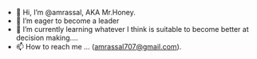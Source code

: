 - 👋 Hi, I’m @amrassal, AKA Mr.Honey.
- 👀 I’m eager to become a leader 
- 🌱 I’m currently learning whatever I think is suitable to become better at decision making....
- 📫 How to reach me ... (amrassal707@gmail.com).


